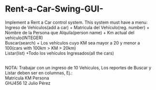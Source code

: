 Rent-a-Car-Swing-GUI-
=====================
 Implement a  Rent a Car control system. This system must have a menu: <br/>
 Ingreso de Vehículos(add  a car) + Matricula del Vehículo(reg. number) + <br/>
 Nombre de la Persona que Alquila(person  name) + Km actual del vehículo(INTEGER) <br/>
 Buscar(search) + Los vehículos cuyo KM sea mayor a 20 y menor a 100(cars with 100km > KM > 20km) <br/>
 Listar(list) +Todo los vehículos Ingresados(all the cars) <br/><br/>
  
 NOTA: Trabajar con un ingreso de 10 Vehículos, Los reportes de Buscar y <br/>
 Listar deben ser en columnas, Ej.: <br/>
 Matricula  KM  Persona <br/>
 GHJ456     12  Julio Pérez
